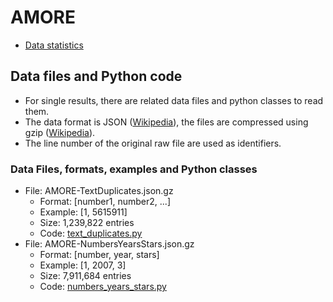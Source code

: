 # AMORE

- [Data statistics](statistics.md)

## Data files and Python code

- For single results, there are related data files and python classes to read them.
- The data format is JSON ([Wikipedia](https://en.wikipedia.org/wiki/JSON)), the files are compressed using gzip ([Wikipedia](https://en.wikipedia.org/wiki/Gzip)).
- The line number of the original raw file are used as identifiers.

### Data Files, formats, examples and Python classes

- File: AMORE-TextDuplicates.json.gz
    - Format: [number1, number2, ...]
    - Example: [1, 5615911]
    - Size: 1,239,822 entries
    - Code: [text_duplicates.py](readers/text_duplicates.py)
- File: AMORE-NumbersYearsStars.json.gz
    - Format: [number, year, stars]
    - Example: [1, 2007, 3]
    - Size: 7,911,684 entries
    - Code: [numbers_years_stars.py](readers/numbers_years_stars.py)